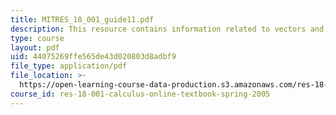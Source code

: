 ```yaml
---
title: MITRES_18_001_guide11.pdf
description: This resource contains information related to vectors and matrices.
type: course
layout: pdf
uid: 44075269ffe565de43d020803d8adbf9
file_type: application/pdf
file_location: >-
  https://open-learning-course-data-production.s3.amazonaws.com/res-18-001-calculus-online-textbook-spring-2005/44075269ffe565de43d020803d8adbf9_MITRES_18_001_guide11.pdf
course_id: res-18-001-calculus-online-textbook-spring-2005
---
```

